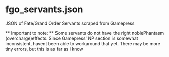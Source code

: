 # fgo_servants.json
JSON of Fate/Grand Order Servants scraped from Gamepress

** Important to note: ** Some servants do not have the right noblePhantasm (overcharge)effects. 
Since Gamepress' NP section is somewhat inconsistent, havent been able to workaround that yet. There may be more tiny errors, but this is as far as i know
